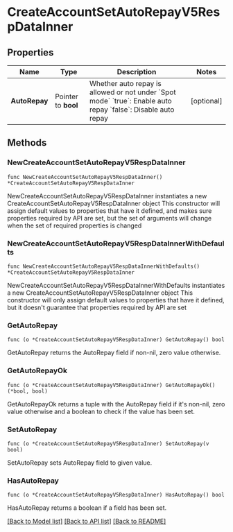 # CreateAccountSetAutoRepayV5RespDataInner

## Properties

Name | Type | Description | Notes
------------ | ------------- | ------------- | -------------
**AutoRepay** | Pointer to **bool** | Whether auto repay is allowed or not under &#x60;Spot mode&#x60;  &#x60;true&#x60;: Enable auto repay  &#x60;false&#x60;: Disable auto repay | [optional] 

## Methods

### NewCreateAccountSetAutoRepayV5RespDataInner

`func NewCreateAccountSetAutoRepayV5RespDataInner() *CreateAccountSetAutoRepayV5RespDataInner`

NewCreateAccountSetAutoRepayV5RespDataInner instantiates a new CreateAccountSetAutoRepayV5RespDataInner object
This constructor will assign default values to properties that have it defined,
and makes sure properties required by API are set, but the set of arguments
will change when the set of required properties is changed

### NewCreateAccountSetAutoRepayV5RespDataInnerWithDefaults

`func NewCreateAccountSetAutoRepayV5RespDataInnerWithDefaults() *CreateAccountSetAutoRepayV5RespDataInner`

NewCreateAccountSetAutoRepayV5RespDataInnerWithDefaults instantiates a new CreateAccountSetAutoRepayV5RespDataInner object
This constructor will only assign default values to properties that have it defined,
but it doesn't guarantee that properties required by API are set

### GetAutoRepay

`func (o *CreateAccountSetAutoRepayV5RespDataInner) GetAutoRepay() bool`

GetAutoRepay returns the AutoRepay field if non-nil, zero value otherwise.

### GetAutoRepayOk

`func (o *CreateAccountSetAutoRepayV5RespDataInner) GetAutoRepayOk() (*bool, bool)`

GetAutoRepayOk returns a tuple with the AutoRepay field if it's non-nil, zero value otherwise
and a boolean to check if the value has been set.

### SetAutoRepay

`func (o *CreateAccountSetAutoRepayV5RespDataInner) SetAutoRepay(v bool)`

SetAutoRepay sets AutoRepay field to given value.

### HasAutoRepay

`func (o *CreateAccountSetAutoRepayV5RespDataInner) HasAutoRepay() bool`

HasAutoRepay returns a boolean if a field has been set.


[[Back to Model list]](../README.md#documentation-for-models) [[Back to API list]](../README.md#documentation-for-api-endpoints) [[Back to README]](../README.md)


